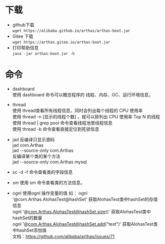 # 下载
* github下载  
`wget https://alibaba.github.io/arthas/arthas-boot.jar`
* Gitee 下载  
`wget https://arthas.gitee.io/arthas-boot.jar`
* 打印帮助信息  
`java -jar arthas-boot.jar -h`

# 命令
* dashboard   
使用 dashboard 命令可以概览程序的 线程、内存、GC、运行环境信息。

* thread  
使用 thread查看所有线程信息，同时会列出每个线程的 CPU 使用率   
使用 thread -n [显示的线程个数] ，就可以排列出 CPU 使用率 Top N 的线程   
使用 thread | grep pool 命令查看线程池里线程信息   
使用 thread -b 命令查看直接定位到死锁信息

* jad
反编译只显示源码  
jad com.Arthas  
jad --source-only com.Arthas  
反编译某个类的某个方法  
jad --source-only com.Arthas mysql  

* sc -d -f 
命令查看类的字段信息

* sm
使用 sm 命令查看类的方法信息。

* ognl 
使用ognl 操作变量的值 
如：
   ognl '@com.Arthas.AlohasTest@hashSet'              获取AlohasTest类中hashSet的存值信息   
   ognl '@com.Arthas.AlohasTest@hashSet.size()'       获取AlohasTest类中hashSet的数量  
   ognl '@com.Arthas.AlohasTest@hashSet.add("test")'  获取AlohasTest类中hashSet添加值   
文档：https://github.com/alibaba/arthas/issues/71

